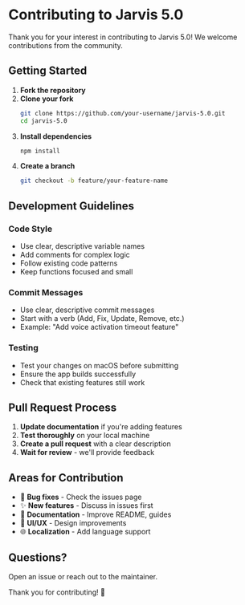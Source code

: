 # Contributing to Jarvis 5.0

Thank you for your interest in contributing to Jarvis 5.0! We welcome contributions from the community.

## Getting Started

1. **Fork the repository**
2. **Clone your fork**
   ```bash
   git clone https://github.com/your-username/jarvis-5.0.git
   cd jarvis-5.0
   ```
3. **Install dependencies**
   ```bash
   npm install
   ```
4. **Create a branch**
   ```bash
   git checkout -b feature/your-feature-name
   ```

## Development Guidelines

### Code Style
- Use clear, descriptive variable names
- Add comments for complex logic
- Follow existing code patterns
- Keep functions focused and small

### Commit Messages
- Use clear, descriptive commit messages
- Start with a verb (Add, Fix, Update, Remove, etc.)
- Example: "Add voice activation timeout feature"

### Testing
- Test your changes on macOS before submitting
- Ensure the app builds successfully
- Check that existing features still work

## Pull Request Process

1. **Update documentation** if you're adding features
2. **Test thoroughly** on your local machine
3. **Create a pull request** with a clear description
4. **Wait for review** - we'll provide feedback

## Areas for Contribution

- 🐛 **Bug fixes** - Check the issues page
- ✨ **New features** - Discuss in issues first
- 📝 **Documentation** - Improve README, guides
- 🎨 **UI/UX** - Design improvements
- 🌐 **Localization** - Add language support

## Questions?

Open an issue or reach out to the maintainer.

Thank you for contributing! 🎉

